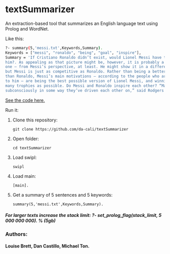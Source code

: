 # textSummarizer

An extraction-based tool that summarizes an English language text using Prolog and WordNet.

Like this:

```bash
?- summary(5,'messi.txt',Keywords,Summary).
Keywords = ["messi", "ronaldo", "being", "goal", "inspire"],
Summary = 'If Cristiano Ronaldo didn’t exist, would Lionel Messi have to invent
him?. As appealing as that picture might be, however, it is probably a false 
one — from Messi’s perspective, at least. He might show it in a different way, 
but Messi is just as competitive as Ronaldo. Rather than being a better player 
than Ronaldo, Messi’s main motivations — according to the people who are close 
to him — are being the best possible version of Lionel Messi, and winning as 
many trophies as possible. Do Messi and Ronaldo inspire each other? “Maybe 
subconsciously in some way they’ve driven each other on,” said Rodgers'.
```
[See the code here.](https://github.com/da-cali/textSummarizer/blob/master/main.pl)

Run it:
  
1. Clone this repository:
    ```
    git clone https://github.com/da-cali/textSummarizer
    ```
2. Open folder:
    ```
    cd textSummarizer
    ```
3. Load swipl:
    ```
    swipl
    ```
4. Load main:
    ```
    [main].
    ```
5. Get a summary of 5 sentences and 5 keywords:
    ```
    summary(5,'messi.txt',Keywords,Summary).
    ```

##### For larger texts increase the stack limit: ?- set_prolog_flag(stack_limit, 5 000 000 000). % (5gb)
 

### Authors:
#### Louise Brett, Dan Castillo, Michael Ton.